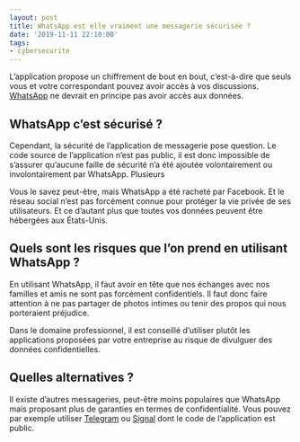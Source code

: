 ```yaml
---
layout: post
title: WhatsApp est elle vraiment une messagerie sécurisée ?
date: '2019-11-11 22:10:00'
tags:
- cybersecurite
---
```


L’application propose un chiffrement de bout en bout, c’est-à-dire que seuls vous et votre correspondant pouvez avoir accès à vos discussions. [WhatsApp](https://www.whatsapp.com/) ne devrait en principe pas avoir accès aux données.

## WhatsApp c’est sécurisé ?

Cependant, la sécurité de l’application de messagerie pose question. Le code source de l’application n’est pas public, il est donc impossible de s’assurer qu’aucune faille de sécurité n’a été ajoutée volontairement ou involontairement par WhatsApp. Plusieurs

Vous le savez peut-être, mais WhatsApp a été racheté par Facebook. Et le réseau social n’est pas forcément connue pour protéger la vie privée de ses utilisateurs. Et ce d’autant plus que toutes vos données peuvent être hébergées aux États-Unis.

## Quels sont les risques que l’on prend en utilisant WhatsApp ?

En utilisant WhatsApp, il faut avoir en tête que nos échanges avec nos familles et amis ne sont pas forcément confidentiels. Il faut donc faire attention à ne pas partager de photos intimes ou tenir des propos qui nous porteraient préjudice.

Dans le domaine professionnel, il est conseillé d’utiliser plutôt les applications proposées par votre entreprise au risque de divulguer des données confidentielles.

## Quelles alternatives ?

Il existe d’autres messageries, peut-être moins populaires que WhatsApp mais proposant plus de garanties en termes de confidentialité. Vous pouvez par exemple utiliser [Telegram](https://telegram.org/) ou [Signal](https://www.signal.org) dont le code de l’application est public.

